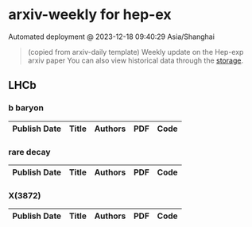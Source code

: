 # arxiv-weekly for hep-ex 
 Automated deployment @ 2023-12-18 09:40:29 Asia/Shanghai
> (copied from arxiv-daily template) Weekly update on the Hep-exp arxiv paper 
> You can also view historical data through the [storage](https://github.com/ucaszhouyx/arxiv-daily-test/tree/main/database/storage).

## LHCb

### b baryon
|Publish Date|Title|Authors|PDF|Code|
| :---: | :---: | :---: | :---: | :---: |

### rare decay
|Publish Date|Title|Authors|PDF|Code|
| :---: | :---: | :---: | :---: | :---: |

### X(3872)
|Publish Date|Title|Authors|PDF|Code|
| :---: | :---: | :---: | :---: | :---: |
